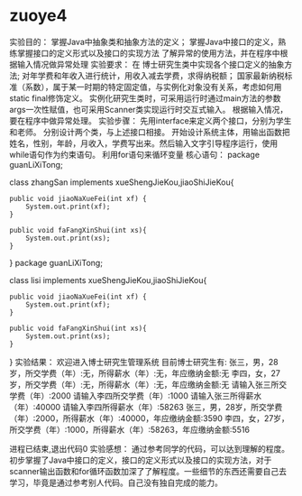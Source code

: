# zuoye4
实验目的：
掌握Java中抽象类和抽象方法的定义； 
掌握Java中接口的定义，熟练掌握接口的定义形式以及接口的实现方法
了解异常的使用方法，并在程序中根据输入情况做异常处理
实验要求：
在 博士研究生类中实现各个接口定义的抽象方法;
对年学费和年收入进行统计，用收入减去学费，求得纳税额；
国家最新纳税标准（系数），属于某一时期的特定固定值，与实例化对象没有关系，考虑如何用static  final修饰定义。
实例化研究生类时，可采用运行时通过main方法的参数args一次性赋值，也可采用Scanner类实现运行时交互式输入。
根据输入情况，要在程序中做异常处理。
实验步骤：
先用interface来定义两个接口，分别为学生和老师。
分别设计两个类，与上述接口相接。
开始设计系统主体，用输出函数把姓名，性别，年龄，月收入，学费写出来。然后输入文字引导程序运行，使用while语句作为约束语句。
利用for语句来循环变量
核心语句：
package guanLiXiTong;

class zhangSan implements xueShengJieKou,jiaoShiJieKou{
    
    public void jiaoNaXueFei(int xf) {
        System.out.print(xf);
    }
    
    public void faFangXinShui(int xs){
        System.out.print(xs);
    }
}
package guanLiXiTong;

class lisi implements xueShengJieKou,jiaoShiJieKou{
    
    public void jiaoNaXueFei(int xf) {
        System.out.print(xf);
    }
    
    public void faFangXinShui(int xs){
        System.out.print(xs);
    }
}
实验结果：
欢迎进入博士研究生管理系统
目前博士研究生有:
张三，男，28岁，所交学费（年）:无，所得薪水（年）:无，年应缴纳金额:无
李四，女，27岁，所交学费（年）:无，所得薪水（年）:无，年应缴纳金额:无
请输入张三所交学费（年）:2000
请输入李四所交学费（年）:1000
请输入张三所得薪水（年）:40000
请输入李四所得薪水（年）:58263
张三，男，28岁，所交学费（年）:2000，所得薪水（年）:40000，年应缴纳金额:3590
李四，女，27岁，所交学费（年）:1000，所得薪水（年）:58263，年应缴纳金额:5516

进程已结束,退出代码0
实验感想：
通过参考同学的代码，可以达到理解的程度。初步掌握了Java中接口的定义，接口的定义形式以及接口的实现方法，对于scanner输出函数和for循环函数加深了了解程度。一些细节的东西还需要自己去学习，毕竟是通过参考别人代码。自己没有独自完成的能力。

